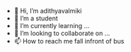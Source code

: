 - 👋 Hi, I’m adithyavalmiki
- 👀 I’m a student
- 🌱 I’m currently learning ...
- 💞️ I’m looking to collaborate on ...
- 📫 How to reach me fall infront of bus

<!---
adithyavalmikiking/adithyavalmikiking is a ✨ special ✨ repository because its `README.md` (this file) appears on your GitHub profile.
You can click the Preview link to take a look at your changes.
--->
